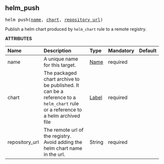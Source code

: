 <!-- Generated with Stardoc: http://skydoc.bazel.build -->



<a id="helm_push"></a>

## helm_push

<pre>
helm_push(<a href="#helm_push-name">name</a>, <a href="#helm_push-chart">chart</a>, <a href="#helm_push-repository_url">repository_url</a>)
</pre>

Publish a helm chart produced by `helm_chart` rule to a remote registry.

**ATTRIBUTES**


| Name  | Description | Type | Mandatory | Default |
| :------------- | :------------- | :------------- | :------------- | :------------- |
| <a id="helm_push-name"></a>name |  A unique name for this target.   | <a href="https://bazel.build/concepts/labels#target-names">Name</a> | required |  |
| <a id="helm_push-chart"></a>chart |  The packaged chart archive to be published. It can be a reference to a `helm_chart` rule or a reference to a helm archived file   | <a href="https://bazel.build/concepts/labels">Label</a> | required |  |
| <a id="helm_push-repository_url"></a>repository_url |  The remote url of the registry. Avoid adding the helm chart name in the url.   | String | required |  |


